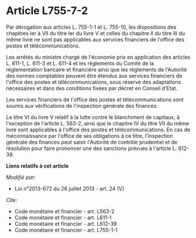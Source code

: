 # Article L755-7-2

Par dérogation aux articles L. 755-1-1 et L. 755-10, les dispositions des chapitres Ier à VII du titre Ier du livre V et
celles du chapitre II du titre III du même livre ne sont pas applicables aux services financiers de l'office des postes et
télécommunications. 

Les arrêtés du ministre chargé de l'économie pris en application des articles L. 611-1, L. 611-3 et L. 611-4 et les
règlements du Comité de la réglementation bancaire et financière ainsi que les règlements de l'Autorité des normes comptables
peuvent être étendus aux services financiers de l'office des postes et télécommunications, sous réserve des adaptations
nécessaires et dans des conditions fixées par décret en Conseil d'Etat. 

Les services financiers de l'office des postes et télécommunications sont soumis aux vérifications de l'inspection générale
des finances. 

Le titre VI du livre V relatif à la lutte contre le blanchiment de capitaux, à l'exception de l'article L. 563-2, ainsi que
le chapitre IV du titre VII du même livre sont applicables à l'office des postes et télécommunications. En cas de
méconnaissance par l'office de ses obligations à ce titre, l'inspection générale des finances peut saisir l'Autorité de
contrôle prudentiel et de résolution pour faire prononcer une des sanctions prévues à l'article L. 612-39.

**Liens relatifs à cet article**

_Modifié par_:

  - Loi n°2013-672 du 26 juillet 2013 - art. 24 (V)

_Cite_:

  - Code monétaire et financier - art. L563-2
  - Code monétaire et financier - art. L611-1
  - Code monétaire et financier - art. L612-39
  - Code monétaire et financier - art. L755-1-1
